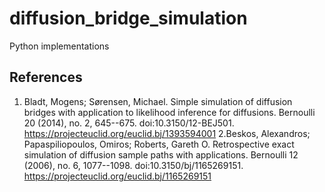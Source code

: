 # diffusion_bridge_simulation

Python implementations

## References
1. Bladt, Mogens; Sørensen, Michael. Simple simulation of diffusion bridges with application to likelihood inference for diffusions. Bernoulli 20 (2014), no. 2, 645--675. doi:10.3150/12-BEJ501. https://projecteuclid.org/euclid.bj/1393594001
2.Beskos, Alexandros; Papaspiliopoulos, Omiros; Roberts, Gareth O. Retrospective exact simulation of diffusion sample paths with applications. Bernoulli 12 (2006), no. 6, 1077--1098. doi:10.3150/bj/1165269151. https://projecteuclid.org/euclid.bj/1165269151 
